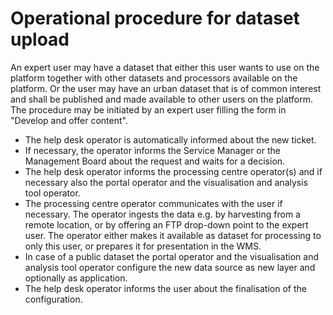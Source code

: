 # Operational procedure for dataset upload

An expert user may have a dataset that either this user wants to use on the platform together with other datasets and processors available on the platform. Or the user may have an urban dataset that is of common interest and shall be published and made available to other users on the platform. The procedure may be initiated by an expert user filling the form in "Develop and offer content".

- The help desk operator is automatically informed about the new ticket.
- If necessary, the operator informs the Service Manager or the Management Board about the request and waits for a decision.
- The help desk operator informs the processing centre operator(s) and if necessary also the portal operator and the visualisation and analysis tool operator.
- The processing centre operator communicates with the user if necessary. The operator ingests the data e.g. by harvesting from a remote location, or by offering an FTP drop-down point to the expert user. The operator either makes it available as dataset for processing to only this user, or prepares it for presentation in the WMS.
- In case of a public dataset the portal operator and the visualisation and analysis tool operator configure the new data source as new layer and optionally as application.
- The help desk operator informs the user about the finalisation of the configuration.
